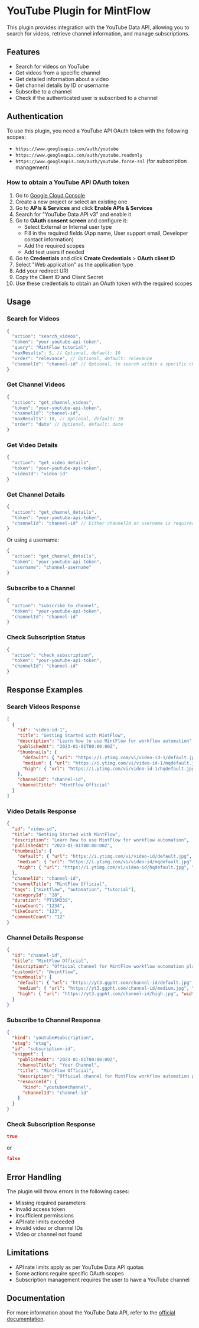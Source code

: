 # YouTube Plugin for MintFlow

This plugin provides integration with the YouTube Data API, allowing you to search for videos, retrieve channel information, and manage subscriptions.

## Features

- Search for videos on YouTube
- Get videos from a specific channel
- Get detailed information about a video
- Get channel details by ID or username
- Subscribe to a channel
- Check if the authenticated user is subscribed to a channel

## Authentication

To use this plugin, you need a YouTube API OAuth token with the following scopes:

- `https://www.googleapis.com/auth/youtube`
- `https://www.googleapis.com/auth/youtube.readonly`
- `https://www.googleapis.com/auth/youtube.force-ssl` (for subscription management)

### How to obtain a YouTube API OAuth token

1. Go to [Google Cloud Console](https://console.cloud.google.com/)
2. Create a new project or select an existing one
3. Go to **APIs & Services** and click **Enable APIs & Services**
4. Search for "YouTube Data API v3" and enable it
5. Go to **OAuth consent screen** and configure it:
   - Select External or Internal user type
   - Fill in the required fields (App name, User support email, Developer contact information)
   - Add the required scopes
   - Add test users if needed
6. Go to **Credentials** and click **Create Credentials** > **OAuth client ID**
7. Select "Web application" as the application type
8. Add your redirect URI
9. Copy the Client ID and Client Secret
10. Use these credentials to obtain an OAuth token with the required scopes

## Usage

### Search for Videos

```javascript
{
  "action": "search_videos",
  "token": "your-youtube-api-token",
  "query": "MintFlow tutorial",
  "maxResults": 5, // Optional, default: 10
  "order": "relevance", // Optional, default: relevance
  "channelId": "channel-id" // Optional, to search within a specific channel
}
```

### Get Channel Videos

```javascript
{
  "action": "get_channel_videos",
  "token": "your-youtube-api-token",
  "channelId": "channel-id",
  "maxResults": 10, // Optional, default: 10
  "order": "date" // Optional, default: date
}
```

### Get Video Details

```javascript
{
  "action": "get_video_details",
  "token": "your-youtube-api-token",
  "videoId": "video-id"
}
```

### Get Channel Details

```javascript
{
  "action": "get_channel_details",
  "token": "your-youtube-api-token",
  "channelId": "channel-id" // Either channelId or username is required
}
```

Or using a username:

```javascript
{
  "action": "get_channel_details",
  "token": "your-youtube-api-token",
  "username": "channel-username"
}
```

### Subscribe to a Channel

```javascript
{
  "action": "subscribe_to_channel",
  "token": "your-youtube-api-token",
  "channelId": "channel-id"
}
```

### Check Subscription Status

```javascript
{
  "action": "check_subscription",
  "token": "your-youtube-api-token",
  "channelId": "channel-id"
}
```

## Response Examples

### Search Videos Response

```json
[
  {
    "id": "video-id-1",
    "title": "Getting Started with MintFlow",
    "description": "Learn how to use MintFlow for workflow automation",
    "publishedAt": "2023-01-01T00:00:00Z",
    "thumbnails": {
      "default": { "url": "https://i.ytimg.com/vi/video-id-1/default.jpg", "width": 120, "height": 90 },
      "medium": { "url": "https://i.ytimg.com/vi/video-id-1/mqdefault.jpg", "width": 320, "height": 180 },
      "high": { "url": "https://i.ytimg.com/vi/video-id-1/hqdefault.jpg", "width": 480, "height": 360 }
    },
    "channelId": "channel-id",
    "channelTitle": "MintFlow Official"
  }
]
```

### Video Details Response

```json
{
  "id": "video-id",
  "title": "Getting Started with MintFlow",
  "description": "Learn how to use MintFlow for workflow automation",
  "publishedAt": "2023-01-01T00:00:00Z",
  "thumbnails": {
    "default": { "url": "https://i.ytimg.com/vi/video-id/default.jpg", "width": 120, "height": 90 },
    "medium": { "url": "https://i.ytimg.com/vi/video-id/mqdefault.jpg", "width": 320, "height": 180 },
    "high": { "url": "https://i.ytimg.com/vi/video-id/hqdefault.jpg", "width": 480, "height": 360 }
  },
  "channelId": "channel-id",
  "channelTitle": "MintFlow Official",
  "tags": ["mintflow", "automation", "tutorial"],
  "categoryId": "28",
  "duration": "PT15M33S",
  "viewCount": "1234",
  "likeCount": "123",
  "commentCount": "12"
}
```

### Channel Details Response

```json
{
  "id": "channel-id",
  "title": "MintFlow Official",
  "description": "Official channel for MintFlow workflow automation platform",
  "customUrl": "@mintflow",
  "thumbnails": {
    "default": { "url": "https://yt3.ggpht.com/channel-id/default.jpg", "width": 88, "height": 88 },
    "medium": { "url": "https://yt3.ggpht.com/channel-id/medium.jpg", "width": 240, "height": 240 },
    "high": { "url": "https://yt3.ggpht.com/channel-id/high.jpg", "width": 800, "height": 800 }
  }
}
```

### Subscribe to Channel Response

```json
{
  "kind": "youtube#subscription",
  "etag": "etag",
  "id": "subscription-id",
  "snippet": {
    "publishedAt": "2023-01-01T00:00:00Z",
    "channelTitle": "Your Channel",
    "title": "MintFlow Official",
    "description": "Official channel for MintFlow workflow automation platform",
    "resourceId": {
      "kind": "youtube#channel",
      "channelId": "channel-id"
    }
  }
}
```

### Check Subscription Response

```json
true
```

or

```json
false
```

## Error Handling

The plugin will throw errors in the following cases:

- Missing required parameters
- Invalid access token
- Insufficient permissions
- API rate limits exceeded
- Invalid video or channel IDs
- Video or channel not found

## Limitations

- API rate limits apply as per YouTube Data API quotas
- Some actions require specific OAuth scopes
- Subscription management requires the user to have a YouTube channel

## Documentation

For more information about the YouTube Data API, refer to the [official documentation](https://developers.google.com/youtube/v3/docs).
